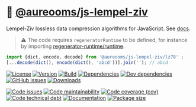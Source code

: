:luggage: [@aureooms/js-lempel-ziv](https://aureooms.github.io/js-lempel-ziv)
==

Lempel-Ziv lossless data compression algorithms for JavaScript.
See [docs](https://aureooms.github.io/js-lempel-ziv/index.html).

> :warning: The code requires `regeneratorRuntime` to be defined, for instance by importing
> [regenerator-runtime/runtime](https://www.npmjs.com/package/regenerator-runtime).

```js
import {dict, encode, decode} from '@aureooms/js-lempel-ziv/lz78' ;
[...decode(dict(), encode(dict(), 'abcd'))].join(''); // abcd
```

[![License](https://img.shields.io/github/license/aureooms/js-lempel-ziv.svg)](https://raw.githubusercontent.com/aureooms/js-lempel-ziv/main/LICENSE)
[![Version](https://img.shields.io/npm/v/@aureooms/js-lempel-ziv.svg)](https://www.npmjs.org/package/@aureooms/js-lempel-ziv)
[![Build](https://img.shields.io/travis/aureooms/js-lempel-ziv/main.svg)](https://travis-ci.org/aureooms/js-lempel-ziv/branches)
[![Dependencies](https://img.shields.io/david/aureooms/js-lempel-ziv.svg)](https://david-dm.org/aureooms/js-lempel-ziv)
[![Dev dependencies](https://img.shields.io/david/dev/aureooms/js-lempel-ziv.svg)](https://david-dm.org/aureooms/js-lempel-ziv?type=dev)
[![GitHub issues](https://img.shields.io/github/issues/aureooms/js-lempel-ziv.svg)](https://github.com/aureooms/js-lempel-ziv/issues)
[![Downloads](https://img.shields.io/npm/dm/@aureooms/js-lempel-ziv.svg)](https://www.npmjs.org/package/@aureooms/js-lempel-ziv)

[![Code issues](https://img.shields.io/codeclimate/issues/aureooms/js-lempel-ziv.svg)](https://codeclimate.com/github/aureooms/js-lempel-ziv/issues)
[![Code maintainability](https://img.shields.io/codeclimate/maintainability/aureooms/js-lempel-ziv.svg)](https://codeclimate.com/github/aureooms/js-lempel-ziv/trends/churn)
[![Code coverage (cov)](https://img.shields.io/codecov/c/gh/aureooms/js-lempel-ziv/main.svg)](https://codecov.io/gh/aureooms/js-lempel-ziv)
[![Code technical debt](https://img.shields.io/codeclimate/tech-debt/aureooms/js-lempel-ziv.svg)](https://codeclimate.com/github/aureooms/js-lempel-ziv/trends/technical_debt)
[![Documentation](https://aureooms.github.io/js-lempel-ziv/badge.svg)](https://aureooms.github.io/js-lempel-ziv/source.html)
[![Package size](https://img.shields.io/bundlephobia/minzip/@aureooms/js-lempel-ziv)](https://bundlephobia.com/result?p=@aureooms/js-lempel-ziv)

